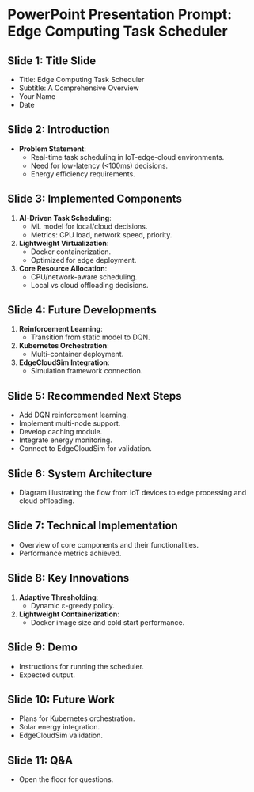 # PowerPoint Presentation Prompt: Edge Computing Task Scheduler

## Slide 1: Title Slide
- Title: Edge Computing Task Scheduler
- Subtitle: A Comprehensive Overview
- Your Name
- Date

## Slide 2: Introduction
- **Problem Statement**: 
  - Real-time task scheduling in IoT-edge-cloud environments.
  - Need for low-latency (<100ms) decisions.
  - Energy efficiency requirements.

## Slide 3: Implemented Components
1. **AI-Driven Task Scheduling**: 
   - ML model for local/cloud decisions.
   - Metrics: CPU load, network speed, priority.
2. **Lightweight Virtualization**:  
   - Docker containerization.
   - Optimized for edge deployment.
3. **Core Resource Allocation**: 
   - CPU/network-aware scheduling.
   - Local vs cloud offloading decisions.

## Slide 4: Future Developments
1. **Reinforcement Learning**: 
   - Transition from static model to DQN.
2. **Kubernetes Orchestration**: 
   - Multi-container deployment.
3. **EdgeCloudSim Integration**: 
   - Simulation framework connection.

## Slide 5: Recommended Next Steps
- Add DQN reinforcement learning.
- Implement multi-node support.
- Develop caching module.
- Integrate energy monitoring.
- Connect to EdgeCloudSim for validation.

## Slide 6: System Architecture
- Diagram illustrating the flow from IoT devices to edge processing and cloud offloading.

## Slide 7: Technical Implementation
- Overview of core components and their functionalities.
- Performance metrics achieved.

## Slide 8: Key Innovations
1. **Adaptive Thresholding**: 
   - Dynamic ε-greedy policy.
2. **Lightweight Containerization**: 
   - Docker image size and cold start performance.

## Slide 9: Demo
- Instructions for running the scheduler.
- Expected output.

## Slide 10: Future Work
- Plans for Kubernetes orchestration.
- Solar energy integration.
- EdgeCloudSim validation.

## Slide 11: Q&A
- Open the floor for questions.
